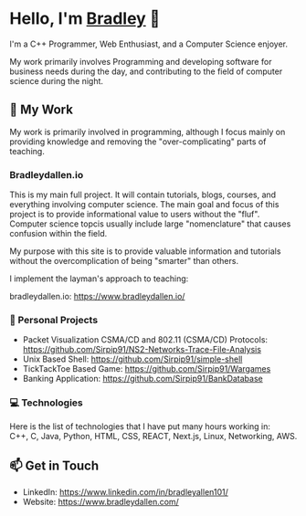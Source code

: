 # Hello, I'm [Bradley](https://github.com/Sirpip91) 👋

I'm a C++ Programmer, Web Enthusiast, and a Computer Science enjoyer.

My work primarily involves Programming and developing software for business needs during the day, and contributing to the field of computer science during the night.

## 🚀 My Work 
My work is primarily involved in programming, although I focus mainly on providing knowledge and removing the "over-complicating" parts of teaching.

### Bradleydallen.io
This is my main full project. It will contain tutorials, blogs, courses, and everything involving computer science. The main goal and focus of this project is to provide informational value to users without the "fluf". Computer science topcis usually include large "nomenclature" that causes confusion within the field. <br>

My purpose with this site is to provide valuable information and tutorials without the overcomplication of being "smarter" than others.

I implement the layman's approach to teaching:
<br>

bradleydallen.io: https://www.bradleydallen.io/

### 🚀 Personal Projects 

- Packet Visualization CSMA/CD and 802.11 (CSMA/CD) Protocols: https://github.com/Sirpip91/NS2-Networks-Trace-File-Analysis
- Unix Based Shell: https://github.com/Sirpip91/simple-shell
- TickTackToe Based Game: https://github.com/Sirpip91/Wargames
- Banking Application: https://github.com/Sirpip91/BankDatabase

### 💻 Technologies
Here is the list of technologies that I have put many hours working in:<br>
C++, C, Java, Python, HTML, CSS, REACT, Next.js, Linux, Networking, AWS.

## 📫 Get in Touch 

- LinkedIn: https://www.linkedin.com/in/bradleyallen101/
- Website: https://www.bradleydallen.com/

